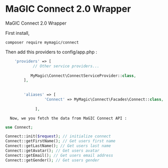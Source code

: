 # MaGIC Connect 2.0 Wrapper

MaGIC Connect 2.0 Wrapper

First install,

`composer require mymagic/connect
`

Then add this providers to config/app.php : 

 ```php 
     'providers' => [
             // Other service providers...
         
            MyMagic\Connect\ConnectServiceProvider::class,
         ], 
         
         
         'aliases' => [
                  'Connect' => MyMagic\Connect\Facades\Connect::class,
          
              ],
```
      
      
      
      Now, we you fetch the data from MaGIC Connect API : 
      
      
      

```php
use Connect;

Connect::init($request); // initialize connect
Connect::getFirstName(); // Get users first name
Connect::getLastName(); // Get users last name
Connect::getAvatar(); // Get users avatar
Connect::getEmail(); // Get users email address
Connect::getGender(); // Get users gender
```
